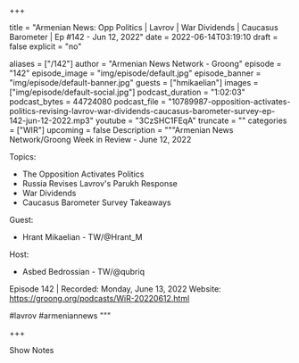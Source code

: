 
+++

title = "Armenian News: Opp Politics | Lavrov | War Dividends | Caucasus Barometer | Ep #142 - Jun 12, 2022"
date = 2022-06-14T03:19:10
draft = false
explicit = "no"

aliases = ["/142"]
author = "Armenian News Network - Groong"
episode = "142"
episode_image = "img/episode/default.jpg"
episode_banner = "img/episode/default-banner.jpg"
guests = ["hmikaelian"]
images = ["img/episode/default-social.jpg"]
podcast_duration = "1:02:03"
podcast_bytes = 44724080
podcast_file = "10789987-opposition-activates-politics-revising-lavrov-war-dividends-caucasus-barometer-survey-ep-142-jun-12-2022.mp3"
youtube = "3CzSHC1FEqA"
truncate = ""
categories = ["WIR"]
upcoming = false
Description = """Armenian News Network/Groong Week in Review - June 12, 2022

Topics:
* The Opposition Activates Politics
* Russia Revises Lavrov's Parukh Response
* War Dividends
* Caucasus Barometer Survey Takeaways

Guest:
* Hrant Mikaelian - TW/@Hrant_M

Host:
* Asbed Bedrossian - TW/@qubriq

Episode 142 | Recorded: Monday, June 13, 2022
Website: https://groong.org/podcasts/WiR-20220612.html

#lavrov #armeniannews
"""

+++

Show Notes

